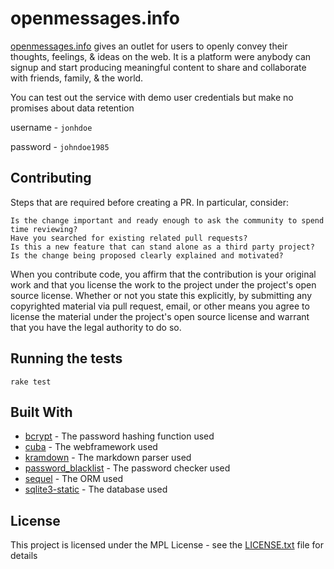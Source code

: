 # openmessages.info

[openmessages.info](https://openmessages.info) gives an outlet for users to openly convey their thoughts, feelings, & ideas
on the web. It is a platform were anybody can signup and start producing meaningful content
to share and collaborate with friends, family, & the world.

You can test out the service with demo user credentials but make no promises about data retention

username - ```jonhdoe```

password - ```johndoe1985```


## Contributing

Steps that are required before creating a PR. In particular, consider:

    Is the change important and ready enough to ask the community to spend time reviewing?
    Have you searched for existing related pull requests?
    Is this a new feature that can stand alone as a third party project?
    Is the change being proposed clearly explained and motivated?

When you contribute code, you affirm that the contribution is your original work and that you license the work to the project under the project's open source license. Whether or not you state this explicitly, by submitting any copyrighted material via pull request, email, or other means you agree to license the material under the project's open source license and warrant that you have the legal authority to do so.

## Running the tests

```
rake test
```

## Built With

* [bcrypt](https://github.com/codahale/bcrypt-ruby) - The password hashing function used
* [cuba](https://github.com/soveran/cuba) - The webframework used
* [kramdown](https://github.com/gettalong/kramdown) - The markdown parser used
* [password_blacklist](https://github.com/gchan/password_blacklist) - The password checker used
* [sequel](https://github.com/jeremyevans/sequel) - The ORM used
* [sqlite3-static](https://github.com/Instabridge/sqlite3-ruby-static/) - The database used

## License

This project is licensed under the MPL License - see the [LICENSE.txt](LICENSE.txt) file for details

